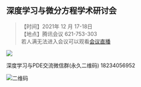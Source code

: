 ## 深度学习与微分方程学术研讨会

>【时间】2021年 12 月 17-18日\
>【地点】腾讯会议 621-753-303\
>  若人满无法进入会议可以观看[会议直播](https://meeting.tencent.com/l/VBeSNmXCW26h)

![](https://user-images.githubusercontent.com/95953452/146124366-dd3be494-43c3-4c51-8332-9a216edb7723.png)

深度学习与PDE交流微信群(永久二维码) 18234056952

![二维码](https://user-images.githubusercontent.com/95953452/146115833-85726517-a1af-4679-9443-ca6a12803a2e.jpg)
